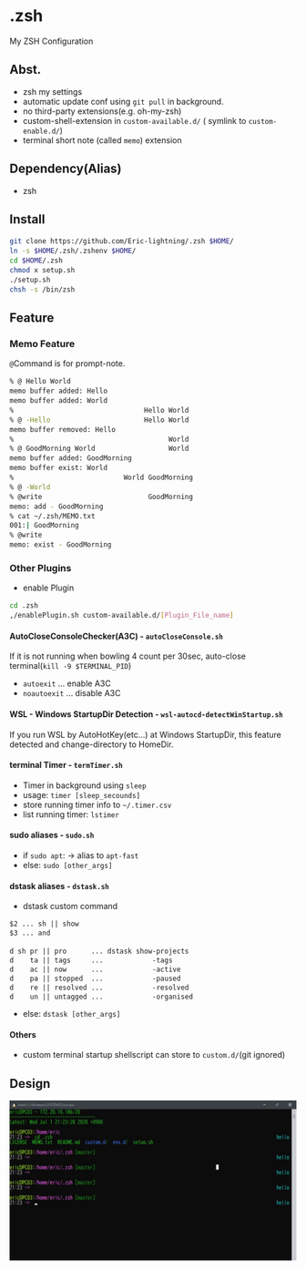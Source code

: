 # .zsh

My ZSH Configuration

## Abst.

- zsh my settings
- automatic update conf using `git pull` in background.
- no third-party extensions(e.g. oh-my-zsh)
- custom-shell-extension in `custom-available.d/` ( symlink to `custom-enable.d/`)
- terminal short note (called `memo`)  extension

## Dependency(Alias)

- zsh

## Install

```bash
git clone https://github.com/Eric-lightning/.zsh $HOME/
ln -s $HOME/.zsh/.zshenv $HOME/
cd $HOME/.zsh
chmod x setup.sh
./setup.sh
chsh -s /bin/zsh
```

## Feature

### Memo Feature

`@`Command is for prompt-note.

```sh
% @ Hello World
memo buffer added: Hello
memo buffer added: World
%                                Hello World
% @ -Hello                       Hello World
memo buffer removed: Hello
%                                      World
% @ GoodMorning World                  World
memo buffer added: GoodMorning
memo buffer exist: World
%                           World GoodMorning
% @ -World
% @write                          GoodMorning
memo: add - GoodMorning
% cat ~/.zsh/MEMO.txt
001:| GoodMorning
% @write
memo: exist - GoodMorning
```

### Other Plugins

- enable Plugin

```sh
cd .zsh
,/enablePlugin.sh custom-available.d/[Plugin_File_name]
```


#### AutoCloseConsoleChecker(A3C) - `autoCloseConsole.sh`

If it is not running when bowling 4 count per 30sec,
auto-close terminal(`kill -9 $TERMINAL_PID`)

- `autoexit` ... enable A3C
- `noautoexit` ... disable A3C

#### WSL - Windows StartupDir Detection - `wsl-autocd-detectWinStartup.sh`

If you run WSL by AutoHotKey(etc...) at Windows StartupDir,
this feature detected and change-directory to HomeDir.

#### terminal Timer - `termTimer.sh`

- Timer in background using `sleep`
- usage: `timer [sleep_secounds]`
- store running timer info to `~/.timer.csv`
- list running timer: `lstimer`

#### sudo aliases - `sudo.sh`

- if `sudo apt`: -> alias to `apt-fast`
- else: `sudo [other_args]`

#### dstask aliases - `dstask.sh`

- dstask custom command

```
$2 ... sh || show
$3 ... and

d sh pr || pro      ... dstask show-projects
d    ta || tags     ...            -tags
d    ac || now      ...            -active
d    pa || stopped  ...            -paused
d    re || resolved ...            -resolved
d    un || untagged ...            -organised
```

- else: `dstask [other_args]`

#### Others

- custom terminal startup shellscript can store to `custom.d/`(git ignored)


## Design

![zsh design 20200701](lib/zsh.jpg)

